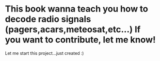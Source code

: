This book wanna teach you how to decode radio signals (pagers,acars,meteosat,etc...)
If you want to contribute, let me know!
========================================================================================================

Let me start this project...just created :)
